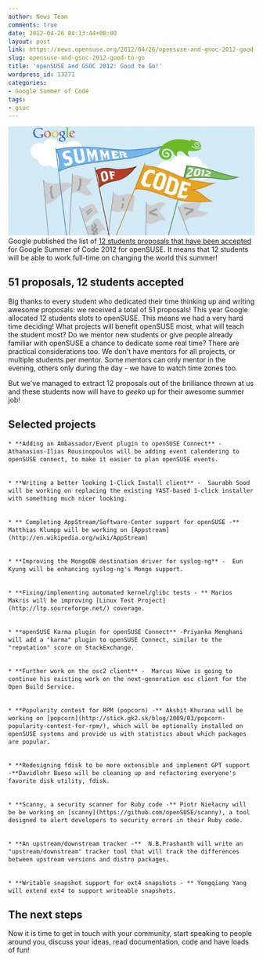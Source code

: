 ```yaml
---
author: News Team
comments: true
date: 2012-04-26 04:13:44+00:00
layout: post
link: https://news.opensuse.org/2012/04/26/opensuse-and-gsoc-2012-good-to-go/
slug: opensuse-and-gsoc-2012-good-to-go
title: 'openSUSE and GSOC 2012: Good to Go!'
wordpress_id: 13271
categories:
- Google Summer of Code
tags:
- gsoc
---
```


![GSOC Geeko 2012](/wp-content/uploads/2012/04/googlesummerofcode2012.jpg)
Google published the list of [12 students proposals that have been accepted](http://www.google-melange.com/gsoc/org/google/gsoc2012/opensuse) for Google Summer of Code 2012 for openSUSE. It means that 12 students will be able to work full-time on changing the world this summer!<!-- more -->





## 51 proposals, 12 students accepted




Big thanks to every student who dedicated their time thinking up and writing awesome proposals: we received a total of 51 proposals! This year Google allocated 12 students slots to openSUSE. This means we had a very hard time deciding! What projects will benefit openSUSE most, what will teach the student most? Do we mentor new students or give people already familiar with openSUSE a chance to dedicate some real time? There are practical considerations too. We don't have mentors for all projects, or multiple students per mentor. Some mentors can only mentor in the evening, others only during the day - we have to watch time zones too.




But we've managed to extract 12 proposals out of the brilliance thrown at us and these students now will have to _geeko_ up for their awesome summer job!





## Selected projects






	
    * **Adding an Ambassador/Event plugin to openSUSE Connect** -  Athanasios-Ilias Rousinopoulos will be adding event calendering to openSUSE connect, to make it easier to plan openSUSE events.

	
    * **Writing a better looking 1-Click Install client** -  Saurabh Sood will be working on replacing the existing YAST-based 1-click installer with something much nicer looking.

	
    * ** Completing AppStream/Software-Center support for openSUSE -**  Matthias Klumpp will be working on [Appstream](http://en.wikipedia.org/wiki/AppStream)

	
    * **Improving the MongoDB destination driver for syslog-ng** -  Eun Kyung will be enhancing syslog-ng's Mongo support.

	
    * **Fixing/implementing automated kernel/glibc tests - ** Marios Makris will be improving [Linux Test Project](http://ltp.sourceforge.net/) coverage.

	
    * **openSUSE Karma plugin for openSUSE Connect** -Priyanka Menghani will add a "karma" plugin to openSUSE Connect, similar to the "reputation" score on StackExchange.

	
    * **Further work on the osc2 client** -  Marcus Hüwe is going to continue his existing work on the next-generation osc client for the Open Build Service.

	
    * **Popularity contest for RPM (popcorn) -** Akshit Khurana will be working on [popcorn](http://stick.gk2.sk/blog/2009/03/popcorn-popularity-contest-for-rpm/), which will be optionally installed on openSUSE systems and provide us with statistics about which packages are popular.

	
    * **Redesigning fdisk to be more extensible and implement GPT support -**Davidlohr Bueso will be cleaning up and refactoring everyone's favorite disk utility, fdisk.

	
    * **Scanny, a security scanner for Ruby code -** Piotr Niełacny will be be working on [scanny](https://github.com/openSUSE/scanny), a tool designed to alert developers to security errors in their Ruby code.

	
    * **An upstream/downstream tracker -**  N.B.Prashanth will write an "upstream/downstream" tracker tool that will track the differences between upstream versions and distro packages.

	
    * **Writable snapshot support for ext4 snapshots - ** Yongqiang Yang will extend ext4 to support writeable snapshots.





## The next steps


Now it is time to get in touch with your community, start speaking to people around you, discuss your ideas, read documentation, code and have loads of fun!

